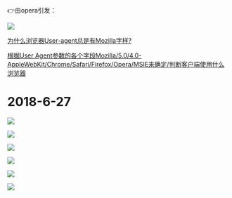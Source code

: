 👉由opera引发：

![](https://github.com/TUARAN/PIC/blob/master/js/opera53.0.png)

[为什么浏览器User-agent总是有Mozilla字样?](https://zhidao.baidu.com/question/1767408752449075980.html)

[根据User Agent参数的各个字段Mozilla/5.0/4.0-AppleWebKit/Chrome/Safari/Firefox/Opera/MSIE来确定/判断客户端使用什么浏览器](https://www.cnblogs.com/sunjingxin/p/5871466.html)

2018-6-27
===

![](https://github.com/TUARAN/PIC/blob/master/js/360极速模式.png)

![](https://github.com/TUARAN/PIC/blob/master/js/360兼容模式.png)

![](https://github.com/TUARAN/PIC/blob/master/js/ie8.png)

![](https://github.com/TUARAN/PIC/blob/master/js/ie11.png)

![](https://github.com/TUARAN/PIC/blob/master/js/opera.png)

![](https://github.com/TUARAN/PIC/blob/master/js/google.png)

